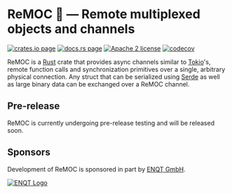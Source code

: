 # ReMOC 🦑 — Remote multiplexed objects and channels

[![crates.io page](https://img.shields.io/crates/v/remoc)](https://crates.io/crates/remoc)
[![docs.rs page](https://docs.rs/remoc/badge.svg)](https://docs.rs/remoc)
[![Apache 2 license](https://img.shields.io/crates/l/remoc)](https://raw.githubusercontent.com/ENQT-GmbH/remoc/master/LICENSE)
[![codecov](https://codecov.io/gh/ENQT-GmbH/remoc/branch/master/graph/badge.svg?token=UDMOOK0QT8)](https://codecov.io/gh/ENQT-GmbH/remoc)

ReMOC is a [Rust] crate that provides async channels similar to [Tokio]'s, remote function calls and synchronization primitives over a single, arbitrary physical connection.
Any struct that can be serialized using [Serde] as well as large binary data can be exchanged over a ReMOC channel.

[Rust]: https://www.rust-lang.org/
[Tokio]: https://tokio.rs
[Serde]: https://serde.rs

## Pre-release

ReMOC is currently undergoing pre-release testing and will be released soon.

## Sponsors

Development of ReMOC is sponsored in part by [ENQT GmbH](https://enqt.de/).

[![ENQT Logo](https://enqt.de/wp-content/uploads/2017/02/ENQT-Logo_Tagline_transparent.png)](https://enqt.de/)
